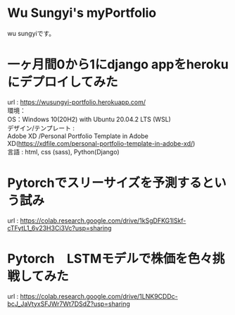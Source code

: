 # Wu Sungyi's myPortfolio
wu sungyiです。<br>

# 一ヶ月間0から1にdjango appをherokuにデプロイしてみた
url : https://wusungyi-portfolio.herokuapp.com/<br>
環境：<br>
OS：Windows 10(20H2) with Ubuntu 20.04.2 LTS (WSL)<br>
デザイン/テンプレート :<br>
Adobe XD /Personal Portfolio Template in Adobe XD(https://xdfile.com/personal-portfolio-template-in-adobe-xd/)<br>
言語 : html, css (sass), Python(Django)<br>

# Pytorchでスリーサイズを予測するという試み
url : https://colab.research.google.com/drive/1kSgDFKG1lSkf-cTFytL1_6v23H3Ci3Vc?usp=sharing

# Pytorch　LSTMモデルで株価を色々挑戦してみた
url : https://colab.research.google.com/drive/1LNK9CDDc-bcJ_JaVtyxSFJWr7Wt7DSdZ?usp=sharing
